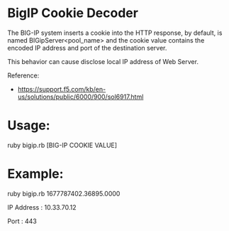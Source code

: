 # BigIP Cookie Decoder

The BIG-IP system inserts a cookie into the HTTP response, by default, is named BIGipServer<pool_name> and the cookie value contains the encoded IP address and port of the destination server.

This behavior can cause disclose local IP address of Web Server.

Reference:

* https://support.f5.com/kb/en-us/solutions/public/6000/900/sol6917.html

# Usage:

ruby bigip.rb [BIG-IP COOKIE VALUE]

# Example:

ruby bigip.rb 1677787402.36895.0000

IP Address : 10.33.70.12

Port       : 443
